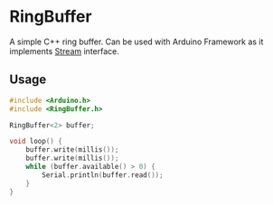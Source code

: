 # RingBuffer

A simple C++ ring buffer. Can be used with Arduino Framework as it implements [Stream](https://docs.arduino.cc/language-reference/en/functions/communication/stream/) interface.

## Usage

```cpp
#include <Arduino.h>
#include <RingBuffer.h>

RingBuffer<2> buffer;

void loop() {
    buffer.write(millis());
    buffer.write(millis());
    while (buffer.available() > 0) {
        Serial.println(buffer.read());
    }
}
```